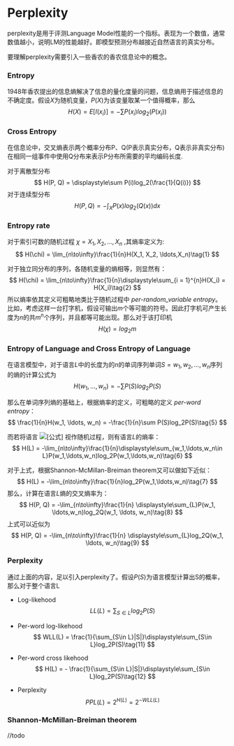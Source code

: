 # Perplexity

perplexity是用于评测Language Model性能的一个指标。表现为一个数值，通常数值越小，说明LM的性能越好。即模型预测分布越接近自然语言的真实分布。

要理解perplexity需要引入一些香农的香农信息论中的概念。

### Entropy

1948年香农提出的信息熵解决了信息的量化度量的问题，信息熵用于描述信息的不确定度。假设$X$为随机变量，$P(X)$为该变量取某一个值得概率，那么
$$
H(X) = E[I(x_i)] = -\displaystyle\sum P(x_i)log_2(P(x_i))
$$



### Cross Entropy

在信息论中，交叉熵表示两个概率分布P、Q(P表示真实分布，Q表示非真实分布)在相同一组事件中使用Q分布来表示P分布所需要的平均编码长度.

对于离散型分布
$$
H(P, Q) = \displaystyle\sum P(i)log_2(\frac{1}{Q(i)})
$$
对于连续型分布
$$
H(P, Q) = -\int_XP(x)log_2(Q(x))dx
$$

### Entropy rate

对于索引可数的随机过程 $\chi = X_1,X_2,\ldots,X_n$ ,其熵率定义为:
$$
H(\chi) = \lim_{n\to\infty}\frac{1}{n}H(X_1, X_2, \ldots,X_n)\tag{1}
$$

对于独立同分布的序列，各随机变量的熵相等，则显然有：
$$
H(\chi) = \lim_{n\to\infty}\frac{1}{n}\displaystyle\sum_{i = 1}^{n}H(X_i) = H(X_i)\tag{2}
$$
所以熵率依其定义可粗略地类比于随机过程中 *per-random_variable* *entropy*。比如，考虑这样一台打字机，假设可输出$m$个等可能的符号。因此打字机可产生长度为$n$的共$m^n$个序列，并且都等可能出现。那么对于该打印机
$$
H(\chi) = log_2 m\tag{3}
$$

### Entropy of Language and Cross Entropy of Language

在语言模型中，对于语言$L$中的长度为的$n$的单词序列单词$S = {w_1, w_2, \ldots,w_n}$序列的熵的计算公式为 
$$
H(w_1, \ldots, w_n) = -\sum P(S)log_2P(S)\tag{4}
$$

那么在单词序列熵的基础上，根据熵率的定义，可粗略的定义 *per-word entropy*：
$$
\frac{1}{n}H(w_1, \ldots, w_n) = -\frac{1}{n}\sum P(S)log_2P(S)\tag{5}
$$

而若将语言 ![[公式]](https://www.zhihu.com/equation?tex=L) 视作随机过程，则有语言$L$的熵率：
$$
H(L) = -\lim_{n\to\infty}\frac{1}{n}\displaystyle\sum_{w_1,\ldots,w_n\in L}P(w_1,\ldots,w_n)log_2P(w_1,\ldots,w_n)\tag{6}
$$

对于上式，根据Shannon-McMillan-Breiman theorem又可以做如下近似：
$$
H(L) = -\lim_{n\to\infty}\frac{1}{n}log_2P(w_1,\ldots,w_n)\tag{7}
$$
那么，计算在语言$L$熵的交叉熵率为：
$$
H(P, Q) = -\lim_{n\to\infty}\frac{1}{n}
\displaystyle\sum_{L}P(w_1, \ldots,w_n)log_2Q(w_1, \ldots, w_n)\tag{8}
$$
上式可以近似为
$$
H(P, Q) = -\lim_{n\to\infty}\frac{1}{n}
\displaystyle\sum_{L}log_2Q(w_1, \ldots, w_n)\tag{9}
$$

### Perplexity

通过上面的内容，足以引入perplexity了。假设$P(S)$为语言模型计算出S的概率，那么对于整个语言L

- Log-likehood
  $$
  LL(L) = \displaystyle\sum_{S\in L}log_2P(S)\tag{10}
  $$

- Per-word log-likehood
  $$
  WLL(L) = \frac{1}{\sum_{S\in L}|S|}\displaystyle\sum_{S\in L}log_2P(S)\tag{11}
  $$

- Per-word cross likehood
  $$
  H(L) = - \frac{1}{\sum_{S\in L}|S|}\displaystyle\sum_{S\in L}log_2P(S)\tag{12}
  $$

- Perplexity 
  $$
  PPL(L) = 2^{H(L)} = 2^{-WLL(L)}\tag{13}
  $$

### Shannon-McMillan-Breiman theorem

//todo
